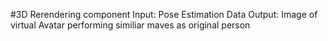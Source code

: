 #3D Rerendering component
Input:
Pose Estimation Data
Output:
Image of virtual Avatar performing similiar maves as original person